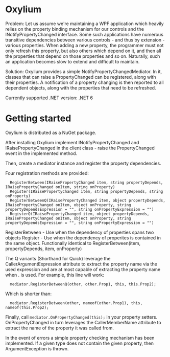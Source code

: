 # Oxylium
Problem: Let us assume we're maintaining a WPF application which heavily relies on the property binding mechanism for our controls and the INotifyPropertyChanged interface. Some such applications have numerous transitive dependencies between various controls - and thus by extension - various properties. When adding a new property, the programmer must not only refresh this property, but also others which depend on it, and then all the properties that depend on those properties and so on. Naturally, such an application becomes slow to extend and difficult to maintain.

Solution: Oxylium provides a simple NotifyPropertyChangedMediator. In it, classes that can raise a PropertyChanged can be registered, along with their properties. A notification of a property changing is then reported to all dependent objects, along with the properties that need to be refreshed.

Currently supported .NET version: .NET 6

# Getting started
Oxylium is distributed as a NuGet package.

After installing Oxylium implement INotifyPropertyChanged and IRaisePropertyChanged in the client class - raise the PropertyChanged event in the implemented method.

Then, create a mediator instance and register the property dependencies.

Four registration methods are provided:
```
  RegisterBetween(IRaisePropertyChanged item, string propertyDepends, IRaisePropertyChanged onItem, string onProperty)
  Register(IRaisePropertyChanged item, string propertyDepends, string onProperty)
  RegisterBetweenQ(IRaisePropertyChanged item, object propertyDepends, IRaisePropertyChanged onItem, object onProperty, string propertyDependsExpression = "", string onPropertyExpression = "")
  RegisterQ(IRaisePropertyChanged item, object propertyDepends, IRaisePropertyChanged onItem, object onProperty, string propertyDependsExpression = "", string onPropertyExpression = "")
```
RegisterBetween - Use when the dependency of properties spans two objects
Register - Use when the dependency of properites is contained in the same object. Functionally identical to RegisterBetween(item, propertyDepends, item, onProperty)

The Q variants (Shorthand for Quick) leverage the CallerArgumentExpression attribute to extract the property name via the used expression and are at most capable of extracting the property name when . is used.
For example, this line will work:
```
  mediator.RegisterBetweenQ(other, other.Prop1, this, this.Prop2);
```
Which is shorter than:
```
  mediator.RegisterBetween(other, nameof(other.Prop1), this, nameof(this.Prop2);
```
  
Finally, call ```mediator.OnPropertyChanged(this);``` in your property setters. OnPropertyChanged in turn leverages the CallerMemberName attribute to extract the name of the property it was called from.
  
In the event of errors a simple property checking mechanism has been implemented. If a given type does not contain the given property, then ArgumentException is thrown.
